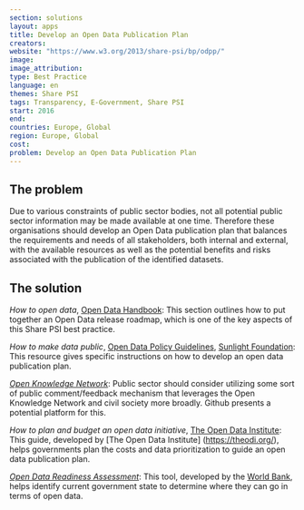 ```yaml
---
section: solutions
layout: apps
title: Develop an Open Data Publication Plan
creators: 
website: "https://www.w3.org/2013/share-psi/bp/odpp/"
image: 
image_attribution:
type: Best Practice  
language: en
themes: Share PSI
tags: Transparency, E-Government, Share PSI
start: 2016
end: 
countries: Europe, Global
region: Europe, Global
cost: 
problem: Develop an Open Data Publication Plan
---
```


## The problem
Due to various constraints of public sector bodies, not all potential public sector information may be made available at one time. Therefore these organisations should develop an Open Data publication plan that balances the requirements and needs of all stakeholders, both internal and external, with the available resources as well as the potential benefits and risks associated with the publication of the identified datasets. 

## The solution
_How to open data_, [Open Data Handbook](http://opendatahandbook.org/guide/en/how-to-open-up-data/): This section outlines how to put together an Open Data release roadmap, which is one of the key aspects of this Share PSI best practice.

_How to make data public_, [Open Data Policy Guidelines](http://sunlightfoundation.com/opendataguidelines/), [Sunlight Foundation](sunlightfoundation.com): This resource gives specific instructions on how to develop an open data publication plan.

[_Open Knowledge Network_](okfn.org/network): Public sector should consider utilizing some sort of public comment/feedback mechanism that leverages the Open Knowledge Network and civil society more broadly. Github presents a potential platform for this.

_How to plan and budget an open data initiative_, [The Open Data Institute](http://theodi.org/guides/how-to-plan-and-budget-an-open-data-initiative): This guide, developed by [The Open Data Institute] (https://theodi.org/), helps governments plan the costs and data prioritization to guide an open data publication plan.

[_Open Data Readiness Assessment_](http://opendatatoolkit.worldbank.org/en/odra.html): This tool, developed by the [World Bank](http://www.worldbank.org/), helps identify current government state to determine where they can go in terms of open data.

